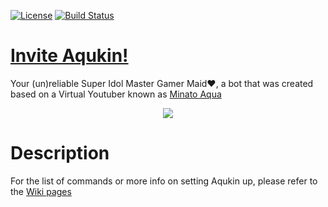[![License](https://badgen.net/github/license/dealoux/Aqukin)](https://github.com/dealoux/Aqukin/blob/master/LICENSE) [![Build Status](https://vincentprivate.synology.me:112/buildStatus/icon?job=vincent-services%2FBE%2Faqukin-dev)](https://vincentprivate.synology.me:112/job/vincent-services/job/BE/job/aqukin-dev/)


# [Invite Aqukin!](https://discord.com/api/oauth2/authorize?client_id=702620458130079750&permissions=8&scope=bot%20applications.commands)
Your (un)reliable Super Idol Master Gamer Maid♥, a bot that was created based on a Virtual Youtuber known as [Minato Aqua](https://www.youtube.com/channel/UC1opHUrw8rvnsadT-iGp7Cg)

<p align="center">
  <img src="https://github.com/DeaLoux/Aqukin-old/blob/master/src/utilities/media/background.png">
</p>

# Description
For the list of commands or more info on setting Aqukin up, please refer to the [Wiki pages](https://github.com/dealoux/Aqukin/wiki)